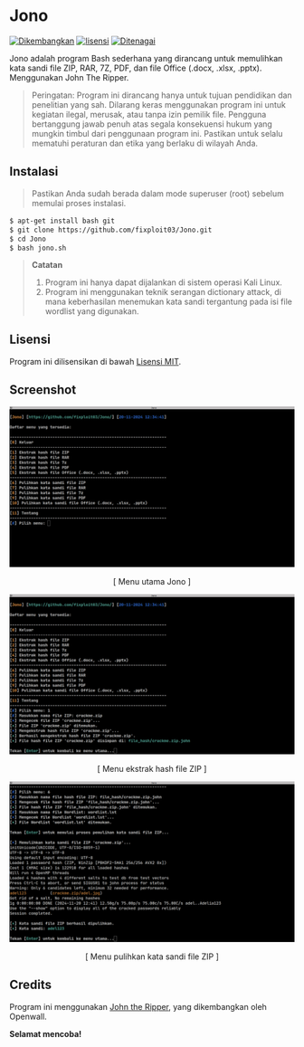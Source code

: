 # Jono

[![Dikembangkan](https://img.shields.io/badge/Dikembangkan%20di-Kali%20Linux-blue)](https://www.kali.org/)
[![lisensi](https://img.shields.io/badge/Lisensi-MIT-blue)](https://github.com/fixploit03/CrackStego/blob/main/LICENSE)
[![Ditenagai](https://img.shields.io/badge/Ditenagai%20oleh-John%20The%20Ripper-red)](https://github.com/openwall/john)

Jono adalah program Bash sederhana yang dirancang untuk memulihkan kata sandi file ZIP, RAR, 7Z, PDF, dan file Office (.docx, .xlsx, .pptx). Menggunakan John The Ripper.

> Peringatan: Program ini dirancang hanya untuk tujuan pendidikan dan penelitian yang sah. Dilarang keras menggunakan program ini untuk kegiatan ilegal, merusak, atau tanpa izin pemilik file. Pengguna bertanggung jawab penuh atas segala konsekuensi hukum yang mungkin timbul dari penggunaan program ini. Pastikan untuk selalu mematuhi peraturan dan etika yang berlaku di wilayah Anda.

## Instalasi 

> Pastikan Anda sudah berada dalam mode superuser (root) sebelum memulai proses instalasi.

```
$ apt-get install bash git
$ git clone https://github.com/fixploit03/Jono.git
$ cd Jono
$ bash jono.sh
```

> **Catatan**
> 1. Program ini hanya dapat dijalankan di sistem operasi Kali Linux.
> 2. Program ini menggunakan teknik serangan dictionary attack, di mana keberhasilan menemukan kata sandi tergantung pada isi file wordlist yang digunakan.

## Lisensi 

Program ini dilisensikan di bawah [Lisensi MIT](https://github.com/fixploit03/Jono/blob/main/LICENSE).

## Screenshot 

![](https://github.com/fixploit03/Jono/blob/main/menu.png)
<p align="center">[ Menu utama Jono ]</p>

![](https://github.com/fixploit03/Jono/blob/main/ekstrak%20hash%20file%20zip.png)
<p align="center">[ Menu ekstrak hash file ZIP ]</p>

![](https://github.com/fixploit03/Jono/blob/main/pulihkan%20kata%20sandi%20file%20zip.png)
<p align="center">[ Menu pulihkan kata sandi file ZIP ]</p>

## Credits

Program ini menggunakan [John the Ripper](https://github.com/openeall/john), yang dikembangkan oleh Openwall.


**Selamat mencoba!**
